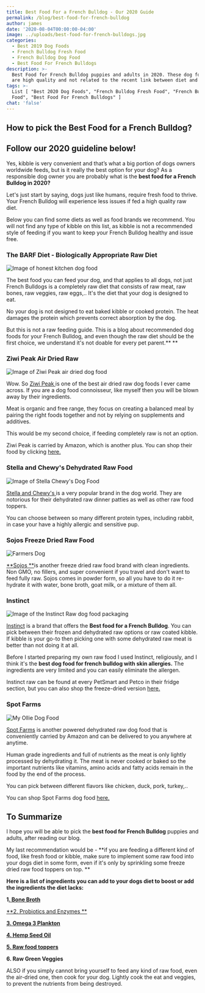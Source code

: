 ```yaml
---
title: Best Food For a French Bulldog - Our 2020 Guide
permalink: /blog/best-food-for-french-bulldog
author: james
date: '2020-08-04T00:00:00-04:00'
image: ../uploads/best-food-for-french-bulldogs.jpg
categories:
  - Best 2019 Dog Foods
  - French Bulldog Fresh Food
  - French Bulldog Dog Food
  - Best Food For French Bulldogs
description: >-
  Best Food for French Bulldog puppies and adults in 2020. These dog food brands
  are high quality and not related to the recent link between diet and DCM.
tags: >-
  List [ "Best 2020 Dog Foods", "French Bulldog Fresh Food", "French Bulldog Dog
  Food", "Best Food For French Bulldogs" ]
chat: 'false'
---
```

## How to pick the Best Food for a French Bulldog?

## Follow our 2020 guideline below!

Yes, kibble is very convenient and that’s what a big portion of dogs owners worldwide feeds, but is it really the best option for your dog? As a responsible dog owner you are probably what is the **best food for a French Bulldog in 2020?**

Let's just start by saying, dogs just like humans, require fresh food to thrive. Your French Bulldog will experience less issues if fed a high quality raw diet.

Below you can find some diets as well as food brands we recommend. You will not find any type of kibble on this list, as kibble is not a recommended style of feeding if you want to keep your French Bulldog healthy and issue free. 

### **The BARF Diet - Biologically Appropriate Raw Diet**

![Image of honest kitchen dog food](/uploads/raw-dog-food.jpg)

The best food you can feed your dog, and that applies to all dogs, not just French Bulldogs is a completely raw diet that consists of raw meat, raw bones, raw veggies, raw eggs,.. It's the diet that your dog is designed to eat. 

No your dog is not designed to eat baked kibble or cooked protein. The heat damages the protein which prevents correct absorption by the dog. 

But this is not a raw feeding guide. This is a blog about recommended dog foods for your French Bulldog, and even though the raw diet should be the first choice, we understand it's not doable for every pet parent.** **

### **Ziwi Peak Air Dried Raw**

![Image of Ziwi Peak air dried dog food](/uploads/ziwipeak-dog-food.jpg)

Wow. So [Ziwi Peak ](https://amzn.to/31mHGH9)is one of the best air dried raw dog foods I ever came across. If you are a dog food connoisseur, like myself then you will be blown away by their ingredients. 

Meat is organic and free range, they focus on creating a balanced meal by pairing the right foods together and not by relying on supplements and additives. 

This would be my second choice, if feeding completely raw is not an option.  

Ziwi Peak is carried by Amazon, which is another plus. You can shop their food by clicking [here.](https://amzn.to/31mHGH9)

### **Stella and Chewy's Dehydrated Raw Food**

![Image of Stella Chewy's Dog Food](/uploads/stella_chewy_food.jpg)

[Stella and Chewy's ](https://amzn.to/2EKCIw4)is a very popular brand in the dog world. They are notorious for their dehydrated raw dinner patties as well as other raw food toppers.

You can choose between so many different protein types, including rabbit, in case your have a highly allergic and sensitive pup.

### **Sojos Freeze Dried Raw Food**

![Farmers Dog](/uploads/sojos-raw-dog-food.png)

[**Sojos **](https://amzn.to/3i71GUJ)is another freeze dried raw food brand with clean ingredients. Non GMO, no fillers, and super convenient if you travel and don't want to feed fully raw. Sojos comes in powder form, so all you have to do it re-hydrate it with water, bone broth, goat milk, or a mixture of them all. 

### **Instinct**

![Image of the Instinct Raw dog food packaging](/uploads/raw-instinct-dog-food.png)

[Instinct](https://amzn.to/33mxT6y) is a brand that offers the **Best food for a French Bulldog**. You can pick between their frozen  and dehydrated raw options or raw coated kibble. If kibble is your go-to then picking one with some dehydrated raw meat is better than not doing it at all.

Before I started preparing my own raw food I used Instinct, religiously, and I think it's the **best dog food for french bulldog with skin allergies.** The ingredients are very limited and you can easily eliminate the allergen.

Instinct raw can be found at every PetSmart and Petco in their fridge section, but you can also shop the freeze-dried version [here.](https://amzn.to/33mxT6y) 

### **Spot Farms**

![My Ollie Dog Food](/uploads/spot-farms-dog-food.jpg)

[Spot Farms](https://amzn.to/3i75wND) is another powered dehydrated raw dog food that is conveniently carried by Amazon and can be delivered to you anywhere at anytime. 

Human grade ingredients and full of nutrients as the meat is only lightly processed by dehydrating it. The meat is never cooked or baked so the important nutrients like vitamins, amino acids and fatty acids remain in the food by the end of the process. 

You can pick between different flavors like chicken, duck, pork, turkey,..

You can shop Spot Farms dog food [here. ](https://amzn.to/3i75wND)

## To Summarize

I hope you will be able to pick the **best food for French Bulldog** puppies and adults, after reading our blog.

My last recommendation would be - **if you are feeding a different kind of food, like fresh food or kibble, make sure to implement some raw food into your dogs diet in some form, even if it's only by sprinkling some freeze dried raw food toppers on top. **

**Here is a list of ingredients you can add to your dogs diet to boost or add the ingredients the diet lacks:**

**1**[**. Bone Broth**](https://amzn.to/2EJefaq)

[**2. Probiotics and Enzymes **](https://amzn.to/3gsrb2s)

[**3. Omega 3 Plankton**](https://amzn.to/39WZE75)

[**4. Hemp Seed Oil**](https://amzn.to/2XpEVU3)

[**5. Raw food toppers**](https://amzn.to/2DjzcbK)

**6. Raw Green Veggies**

ALSO if you simply cannot bring yourself to feed any kind of raw food, even the air-dried one, then cook for your dog. Lightly cook the eat and veggies, to prevent the nutrients from being destroyed.
